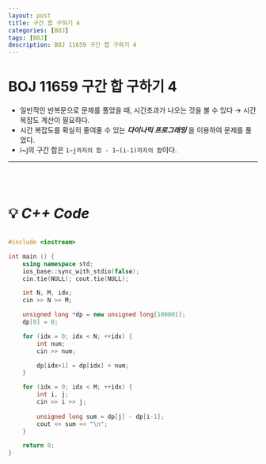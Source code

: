 ```yaml
---
layout: post
title: 구간 합 구하기 4
categories: [BOJ]
tags: [BOJ]
description: BOJ 11659 구간 합 구하기 4
---
```


# BOJ 11659 구간 합 구하기 4

- 일반적인 반복문으로 문제를 풀었을 때, 시간초과가 나오는 것을 볼 수 있다 → 시간 복잡도 계산이 필요하다.
- 시간 복잡도를 확실히 줄여줄 수 있는 ***다이나믹 프로그래밍*** 을 이용하여 문제를 풀었다.
- i~j의 구간 합은 ```1~j까지의 합 - 1~(i-1)까지의 합```이다.

***

<br><br/>


# 💡 ***C++ Code***
```c++

#include <iostream>

int main () {
    using namespace std;
    ios_base::sync_with_stdio(false);
    cin.tie(NULL); cout.tie(NULL);

    int N, M, idx;
    cin >> N >> M;

    unsigned long *dp = new unsigned long[100001];
    dp[0] = 0;

    for (idx = 0; idx < N; ++idx) {
        int num;
        cin >> num;

        dp[idx+1] = dp[idx] + num;
    }

    for (idx = 0; idx < M; ++idx) {
        int i, j;
        cin >> i >> j;
    
        unsigned long sum = dp[j] - dp[i-1];
        cout << sum << "\n";
    }

    return 0;
}

```